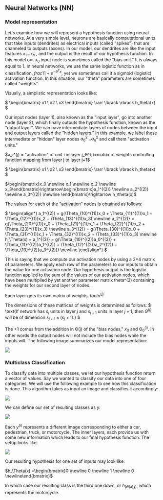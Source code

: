##  Neural Networks (NN)
  
  
###  Model representation

Let's examine how we will represent a hypothesis function using neural networks. At a very
simple level, neurons are basically computational units that take inputs (dendrites) as
electrical inputs (called "spikes") that are channeled to outputs (axons). In our model, our
dendrites are like the input features *x*<sub>1</sub>...*x*<sub>*n*</sub> , and the output is 
the result of our hypothesis function. In this model our *x*<sub>0</sub> input node is sometimes 
called the "bias unit." It is always equal to 1. In neural networks, we use the same logistic function 
as in classification, $frac{1}{1 + e^{-\theta^Tx}}$, yet we sometimes call it a sigmoid (logistic) 
activation function. In this situation, our "theta" parameters are sometimes called "weights".

Visually, a simplistic representation looks like:

$
\begin{bmatrix}
   x1 \\
   x2 \\
   x3
\end{bmatrix} \rarr \lbrack \rbrack h_theta(x)
$

Our input nodes (layer 1), also known as the "input layer", go into another node (layer 2), which finally outputs the hypothesis function, known as the "output layer".
We can have intermediate layers of nodes between the input and output layers called the "hidden layers."
In this example, we label these intermediate or "hidden" layer nodes $a_0^2...a_n^2$ and call them "activation units."

$a_i^(j) = "activation" of unit i in layer j_Θ^(j)=matrix of weights controlling function mapping from layer j to layer j+1$

$
\begin{bmatrix}
   x1 \\
   x2 \\
   x3
\end{bmatrix} \rarr \lbrack \rbrack h_theta(x)
$

$\begin{bmatrix}x_0 \newline x_1 \newline x_2 \newline x_3\end{bmatrix}\rightarrow\begin{bmatrix}a_1^{(2)} \newline a_2^{(2)} \newline a_3^{(2)} \newline \end{bmatrix}\rightarrow h_\theta(x)$

The values for each of the "activation" nodes is obtained as follows:

$
\begin{align*} a_1^{(2)} = g(\Theta_{10}^{(1)}x_0 + \Theta_{11}^{(1)}x_1 + \Theta_{12}^{(1)}x_2 + \Theta_{13}^{(1)}x_3) \newline a_2^{(2)} = g(\Theta_{20}^{(1)}x_0 + \Theta_{21}^{(1)}x_1 + \Theta_{22}^{(1)}x_2 + \Theta_{23}^{(1)}x_3) \newline a_3^{(2)} = g(\Theta_{30}^{(1)}x_0 + \Theta_{31}^{(1)}x_1 + \Theta_{32}^{(1)}x_2 + \Theta_{33}^{(1)}x_3) \newline h_\Theta(x) = a_1^{(3)} = g(\Theta_{10}^{(2)}a_0^{(2)} + \Theta_{11}^{(2)}a_1^{(2)} + \Theta_{12}^{(2)}a_2^{(2)} + \Theta_{13}^{(2)}a_3^{(2)}) \newline \end{align*}
$

This is saying that we compute our activation nodes by using a 3×4 matrix of parameters. We apply each row of the parameters to our inputs to obtain the value for one activation node. Our hypothesis output is the logistic function applied to the sum of the values of our activation nodes, which have been multiplied by yet another parameter matrix theta^(2)
containing the weights for our second layer of nodes.

Each layer gets its own matrix of weights, $theta^(j)$. 

The dimensions of these matrices of weights is determined as follows:
$
\text{If network has $s_j$ units in layer $j$ and $s_{j+1}$ units in layer $j+1$, then $\Theta^{(j)}$ will be of dimension $s_{j+1} \times (s_j + 1)$.}
$

The +1 comes from the addition in Θ(j) of the "bias nodes," *x*<sub>0</sub> and Θ<sub>0</sub><sup>(j)</sup>. In other words 
the output nodes will not include the bias nodes while the inputs will. The following image summarizes 
our model representation:

![](images/modelrepresentation.png)

### Multiclass Classification

To classify data into multiple classes, we let our hypothesis function return a vector of values. Say we wanted to classify our data into one of four categories. We will use the following example to see how this classification is done.
This algorithm takes as input an image and classifies it accordingly:

![](images/multiclass.png)

We can define our set of resulting classes as y:

![](images/yones.png)

Each $y^{(i)}$ represents a different image corresponding to either a car, pedestrian, truck, or motorcycle.
 The inner layers, each provide us with some new information which leads to our final hypothesis function. The setup looks like:
 
![](images/procedurehypothesisfunc.png)

Our resulting hypothesis for one set of inputs may look like:

$h_\Theta(x) =\begin{bmatrix}0 \newline 0 \newline 1 \newline 0 \newline\end{bmatrix}$

In which case our resulting class is the third one down, or $h_(Θ(x)_3)$, which represents the motorcycle.

